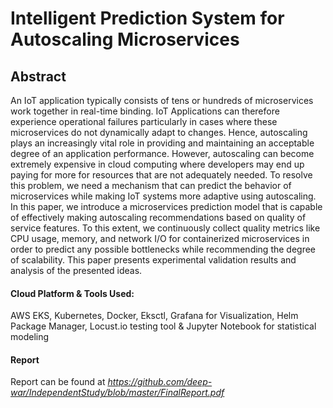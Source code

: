 # Intelligent Prediction System for Autoscaling Microservices

## Abstract

An IoT application typically consists of tens or hundreds of microservices work together in real-time binding. IoT Applications can therefore experience operational failures particularly in cases where these microservices do not dynamically adapt to changes. Hence, autoscaling plays an increasingly vital role in providing and maintaining an acceptable degree of an application performance. However, autoscaling can become extremely expensive in cloud computing where developers may end up paying for more for resources that are not adequately needed. To resolve this problem, we need a mechanism that can predict the behavior of microservices while making IoT systems more adaptive using autoscaling. In this paper, we introduce a microservices prediction model that is capable of effectively making autoscaling recommendations based on quality of service features. To this extent, we continuously collect quality metrics like CPU usage, memory, and network I/O for containerized microservices in order to predict any possible bottlenecks while recommending the degree of scalability. This paper presents experimental validation results and analysis of the presented ideas.

#### Cloud Platform & Tools Used:
AWS EKS, Kubernetes, Docker, Eksctl, Grafana for Visualization, Helm Package Manager, Locust.io testing tool & Jupyter Notebook for statistical modeling  

#### Report
Report can be found at *https://github.com/deep-war/IndependentStudy/blob/master/FinalReport.pdf*
